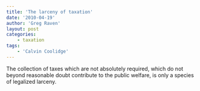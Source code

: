```yaml
---
title: 'The larceny of taxation'
date: '2010-04-19'
author: 'Greg Raven'
layout: post
categories:
    - taxation
tags:
    - 'Calvin Coolidge'
---
```


The collection of taxes which are not absolutely required, which do not beyond reasonable doubt contribute to the public welfare, is only a species of legalized larceny.